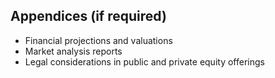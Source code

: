 ## Appendices (if required)
- Financial projections and valuations
- Market analysis reports
- Legal considerations in public and private equity offerings